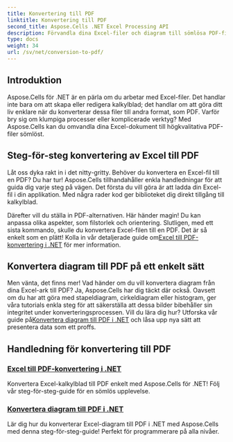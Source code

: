 ```yaml
---
title: Konvertering till PDF
linktitle: Konvertering till PDF
second_title: Aspose.Cells .NET Excel Processing API
description: Förvandla dina Excel-filer och diagram till sömlösa PDF-filer med våra lätta att följa Aspose.Cells för .NET-tutorials.
type: docs
weight: 34
url: /sv/net/conversion-to-pdf/
---
```

## Introduktion

Aspose.Cells för .NET är en pärla om du arbetar med Excel-filer. Det handlar inte bara om att skapa eller redigera kalkylblad; det handlar om att göra ditt liv enklare när du konverterar dessa filer till andra format, som PDF. Varför bry sig om klumpiga processer eller komplicerade verktyg? Med Aspose.Cells kan du omvandla dina Excel-dokument till högkvalitativa PDF-filer sömlöst. 

## Steg-för-steg konvertering av Excel till PDF

Låt oss dyka rakt in i det nitty-gritty. Behöver du konvertera en Excel-fil till en PDF? Du har tur! Aspose.Cells tillhandahåller enkla handledningar för att guida dig varje steg på vägen. Det första du vill göra är att ladda din Excel-fil i din applikation. Med några rader kod ger biblioteket dig direkt tillgång till kalkylblad.

 Därefter vill du ställa in PDF-alternativen. Här händer magin! Du kan anpassa olika aspekter, som filstorlek och orientering. Slutligen, med ett sista kommando, skulle du konvertera Excel-filen till en PDF. Det är så enkelt som en plätt! Kolla in vår detaljerade guide om[Excel till PDF-konvertering i .NET](./excel-to-pdf-conversion/) för mer information.

## Konvertera diagram till PDF på ett enkelt sätt

Men vänta, det finns mer! Vad händer om du vill konvertera diagram från dina Excel-ark till PDF? Ja, Aspose.Cells har dig täckt där också. Oavsett om du har att göra med stapeldiagram, cirkeldiagram eller histogram, ger våra tutorials enkla steg för att säkerställa att dessa bilder bibehåller sin integritet under konverteringsprocessen. Vill du lära dig hur? Utforska vår guide på[Konvertera diagram till PDF i .NET](./convert-chart-to-pdf/) och låsa upp nya sätt att presentera data som ett proffs.

## Handledning för konvertering till PDF
### [Excel till PDF-konvertering i .NET](./excel-to-pdf-conversion/)
Konvertera Excel-kalkylblad till PDF enkelt med Aspose.Cells för .NET! Följ vår steg-för-steg-guide för en sömlös upplevelse.
### [Konvertera diagram till PDF i .NET](./convert-chart-to-pdf/)
Lär dig hur du konverterar Excel-diagram till PDF i .NET med Aspose.Cells med denna steg-för-steg-guide! Perfekt för programmerare på alla nivåer.